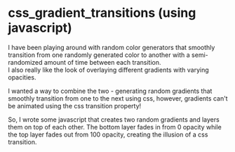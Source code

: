 # css_gradient_transitions (using javascript)

I have been playing around with random color generators that smoothly transition from one randomly generated color 
to another with a semi-randomized amount of time between each transition.  
I also really like the look of overlaying different gradients with varying opacities.

I wanted a way to combine the two - generating random gradients that smoothly transition from one to the next using css,
however, gradients can't be animated using the css transition property!

So, I wrote some javascript that creates two random gradients and layers them on top of each other. The bottom layer 
fades in from 0 opacity while the top layer fades out from 100 opacity, creating the illusion of a css transition.
